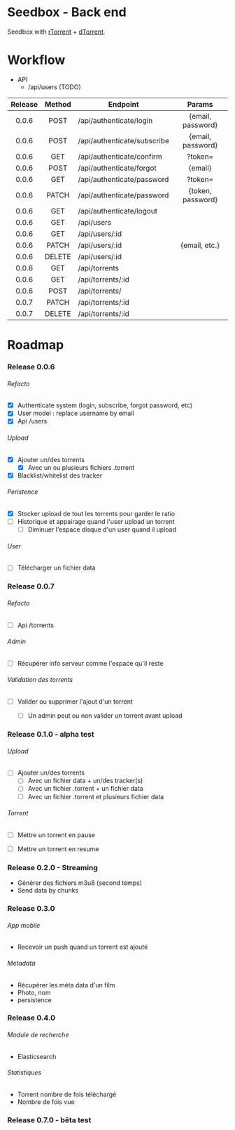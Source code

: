 # Seedbox - Back end

Seedbox with [rTorrent](https://github.com/MaximeMaillet/rtorrent-daemon) + [dTorrent](https://github.com/MaximeMaillet/dtorrent).


# Workflow

* API
  * /api/users (TODO)

| Release | Method | Endpoint                    | Params        |
|:-------:|:------:| --------------------------- |:-------------:|
| 0.0.6   | POST   | /api/authenticate/login     | {email, password} |
| 0.0.6   | POST   | /api/authenticate/subscribe | {email, password} |
| 0.0.6   | GET    | /api/authenticate/confirm   | ?token= |
| 0.0.6   | POST   | /api/authenticate/forgot    | {email} |
| 0.0.6   | GET    | /api/authenticate/password  | ?token= |
| 0.0.6   | PATCH  | /api/authenticate/password  | {token, password} |
| 0.0.6   | GET    | /api/authenticate/logout    | |
| 0.0.6   | GET    | /api/users                  | |
| 0.0.6   | GET    | /api/users/:id              | |
| 0.0.6   | PATCH  | /api/users/:id              | {email, etc.} |
| 0.0.6   | DELETE | /api/users/:id              | |
| 0.0.6   | GET    | /api/torrents               | |
| 0.0.6   | GET    | /api/torrents/:id           | |
| 0.0.6   | POST   | /api/torrents/              | |
| 0.0.7   | PATCH  | /api/torrents/:id           | |
| 0.0.7   | DELETE | /api/torrents/:id           | |

# Roadmap

### Release 0.0.6

###### Refacto

* [x] Authenticate system (login, subscribe, forgot password, etc)
* [x] User model : replace username by email
* [x] Api /users

###### Upload

* [x] Ajouter un/des torrents
  * [x] Avec un ou plusieurs fichiers .torrent

* [x] Blacklist/whitelist des tracker

###### Peristence

* [x] Stocker upload de tout les torrents pour garder le ratio
* [ ] Historique et appairage quand l'user upload un torrent
  * [ ] Diminuer l'espace disque d'un user quand il upload

###### User

* [ ] Télécharger un fichier data

### Release 0.0.7

###### Refacto

* [ ] Api /torrents

###### Admin

* [ ] Récupérer info serveur comme l'espace qu'il reste

###### Validation des torrents

* [ ] Valider ou supprimer l'ajout d'un torrent
  * [ ] Un admin peut ou non valider un torrent avant upload



### Release 0.1.0 - alpha test

###### Upload

* [ ] Ajouter un/des torrents
  * [ ] Avec un fichier data + un/des tracker(s)
  * [ ] Avec un fichier .torrent + un fichier data
  * [ ] Avec un fichier .torrent et plusieurs fichier data

###### Torrent

* [ ] Mettre un torrent en pause
* [ ] Mettre un torrent en resume


### Release 0.2.0 - Streaming

* Générer des fichiers m3u8 (second temps)
* Send data by chunks


### Release 0.3.0

###### App mobile

* Recevoir un push quand un torrent est ajouté

###### Metadata

* Récupérer les méta data d'un film
* Photo, nom
* persistence


### Release 0.4.0

###### Module de recherche

* Elasticsearch 


###### Statistiques

* Torrent nombre de fois téléchargé
* Nombre de fois vue


### Release 0.7.0 - bêta test